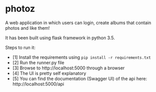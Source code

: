 # photoz
A web application in which users can login, create albums that contain photos and like them!

It has been built using flask framework in python 3.5.

Steps to run it:

- [1] Install the requirements using `pip install -r requirements.txt`
- [2] Run the runner.py file
- [3] Browse to http://localhost:5000 through a browser
- [4] The UI is pretty self explanatory
- [5] You can find the documentation (Swagger UI) of the api here: http://localhost:5000/api  
